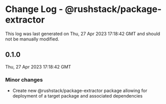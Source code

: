 # Change Log - @rushstack/package-extractor

This log was last generated on Thu, 27 Apr 2023 17:18:42 GMT and should not be manually modified.

## 0.1.0
Thu, 27 Apr 2023 17:18:42 GMT

### Minor changes

- Create new @rushstack/package-extractor package allowing for deployment of a target package and associated dependencies

